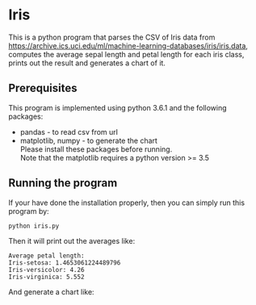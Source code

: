 # Iris
This is a python program that parses the CSV of Iris data from https://archive.ics.uci.edu/ml/machine-learning-databases/iris/iris.data, computes the average sepal length and petal length for each iris class, prints out the result and generates a chart of it.

## Prerequisites
This program is implemented using python 3.6.1 and the following packages:
* pandas - to read csv from url
* matplotlib, numpy - to generate the chart  
Please install these packages before running.  
Note that the matplotlib requires a python version >= 3.5

## Running the program
If your have done the installation properly, then you can simply run this program by:
```
python iris.py
```
Then it will print out the averages like:
```
Average petal length: 
Iris-setosa: 1.4653061224489796
Iris-versicolor: 4.26
Iris-virginica: 5.552
```
And generate a chart like:

